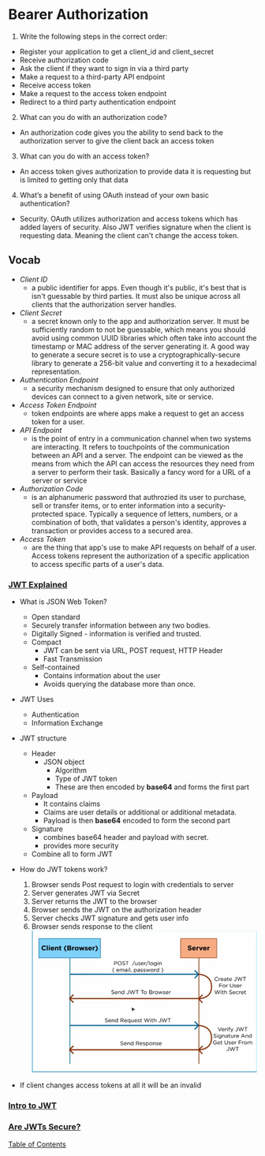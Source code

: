 # Bearer Authorization

1. Write the following steps in the correct order:

- Register your application to get a client_id and client_secret
- Receive authorization code
- Ask the client if they want to sign in via a third party
- Make a request to a third-party API endpoint
- Receive access token
- Make a request to the access token endpoint
- Redirect to a third party authentication endpoint

2. What can you do with an authorization code?

- An authorization code gives you the ability to send back to the authorization server to give the client back an access token

3. What can you do with an access token?

- An access token gives authorization to provide data it is requesting but is limited to getting only that data

4. What’s a benefit of using OAuth instead of your own basic authentication?

- Security. OAuth utilizes authorization and access tokens which has added layers of security. Also JWT verifies signature when the client is requesting data. Meaning the client can't change the access token.

## Vocab

- _Client ID_
  - a public identifier for apps. Even though it's public, it's best that is isn't guessable by third parties. It must also be unique across all clients that the authorization server handles.
- _Client Secret_
  - a secret known only to the app and authorization server. It must be sufficiently random to not be guessable, which means you should avoid using common UUID libraries which often take into account the timestamp or MAC address of the server generating it. A good way to generate a secure secret is to use a cryptographically-secure library to generate a 256-bit value and converting it to a hexadecimal representation.
- _Authentication Endpoint_
  - a security mechanism designed to ensure that only authorized devices can connect to a given network, site or service.
- _Access Token Endpoint_
  - token endpoints are where apps make a request to get an access token for a user.
- _API Endpoint_
  - is the point of entry in a communication channel when two systems are interacting. It refers to touchpoints of the communication between an API and a server. The endpoint can be viewed as the means from which the API can access the resources they need from a server to perform their task. Basically a fancy word for a URL of a server or service
- _Authorization Code_
  - is an alphanumeric password that authrozied its user to purchase, sell or transfer items, or to enter information into a security-protected space. Typically a sequence of letters, numbers, or a combination of both, that validates a person's identity, approves a transaction or provides access to a secured area.
- _Access Token_
  - are the thing that app's use to make API requests on behalf of a user. Access tokens represent the authorization of a specific application to access specific parts of a user's data.

### [JWT Explained](https://www.youtube.com/watch?v=926mknSW9Lo)

- What is JSON Web Token?
  - Open standard
  - Securely transfer information between any two bodies.
  - Digitally Signed - information is verified and trusted.
  - Compact
    - JWT can be sent via URL, POST request, HTTP Header
    - Fast Transmission
  - Self-contained
    - Contains information about the user
    - Avoids querying the database more than once.
- JWT Uses
  - Authentication
  - Information Exchange
- JWT structure
  - Header
    - JSON object
      - Algorithm
      - Type of JWT token
      - These are then encoded by **base64** and forms the first part
  - Payload
    - It contains claims
    - Claims are user details or additional or additional metadata.
    - Payload is then **base64** encoded to form the second part
  - Signature
    - combines base64 header and payload with secret.
    - provides more security
  - Combine all to form JWT
- How do JWT tokens work?

  1. Browser sends Post request to login with credentials to server
  2. Server generates JWT via Secret
  3. Server returns the JWT to the browser
  4. Browser sends the JWT on the authorization header
  5. Server checks JWT signature and gets user info
  6. Browser sends response to the client
     ![JWT flow](img/jwt-flow.png)

- If client changes access tokens at all it will be an invalid

### [Intro to JWT](https://jwt.io/introduction/)

### [Are JWTs Secure?](https://stackoverflow.com/questions/27301557/if-you-can-decode-jwt-how-are-they-secure)

[Table of Contents](../index.md)
